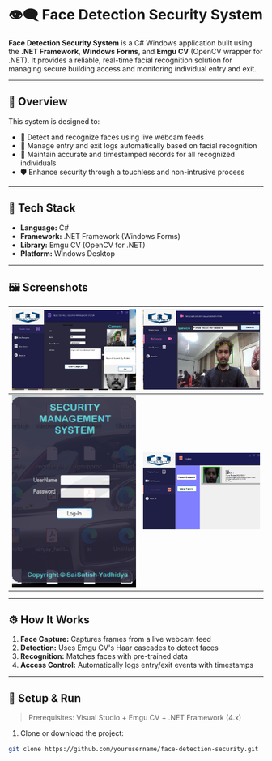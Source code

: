 # 👁️‍🗨️ Face Detection Security System

**Face Detection Security System** is a C# Windows application built using the **.NET Framework**, **Windows Forms**, and **Emgu CV** (OpenCV wrapper for .NET). It provides a reliable, real-time facial recognition solution for managing secure building access and monitoring individual entry and exit.

---

## 🔐 Overview

This system is designed to:
- 🧠 Detect and recognize faces using live webcam feeds
- 🚪 Manage entry and exit logs automatically based on facial recognition
- 🧾 Maintain accurate and timestamped records for all recognized individuals
- 🛡️ Enhance security through a touchless and non-intrusive process

---

## 🧰 Tech Stack

- **Language:** C#  
- **Framework:** .NET Framework (Windows Forms)  
- **Library:** Emgu CV (OpenCV for .NET)  
- **Platform:** Windows Desktop

---

## 🖼️ Screenshots


| ![Detection UI](screenshots/ui_main.png) | ![Recognition Process](screenshots/recognition.png) |
|-----------------------------------------|-----------------------------------------------------|
| ![Access Log](screenshots/log_view.png) | ![System Overview](screenshots/system_overview.png) |

---

## ⚙️ How It Works

1. **Face Capture:** Captures frames from a live webcam feed
2. **Detection:** Uses Emgu CV's Haar cascades to detect faces
3. **Recognition:** Matches faces with pre-trained data
4. **Access Control:** Automatically logs entry/exit events with timestamps

---

## 🚀 Setup & Run

> Prerequisites: Visual Studio + Emgu CV + .NET Framework (4.x)

1. Clone or download the project:
```bash
git clone https://github.com/yourusername/face-detection-security.git
